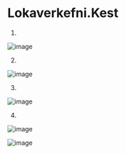 # Lokaverkefni.Kest
1.
![image](https://github.com/user-attachments/assets/b048a846-3bbf-45f8-9519-a521eb12b67d)

2.
![image](https://github.com/user-attachments/assets/8620c93e-6bd9-40fa-b613-d7ed19703184)

3.
![image](https://github.com/user-attachments/assets/b92fcfcd-5ebe-486b-b6f4-173ccf43361d)

4.
![image](https://github.com/user-attachments/assets/2618b03c-54d5-4ed3-a215-9db7c617a05d)






![image](https://github.com/user-attachments/assets/98f3812f-a41f-4544-b621-97f80e99c881)

